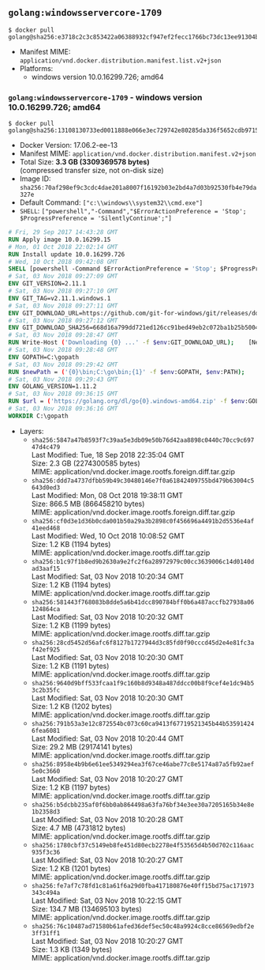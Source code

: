 ## `golang:windowsservercore-1709`

```console
$ docker pull golang@sha256:e3718c2c3c853422a06388932cf947ef2fecc1766bc73dc13ee91304b537b8d7
```

-	Manifest MIME: `application/vnd.docker.distribution.manifest.list.v2+json`
-	Platforms:
	-	windows version 10.0.16299.726; amd64

### `golang:windowsservercore-1709` - windows version 10.0.16299.726; amd64

```console
$ docker pull golang@sha256:13108130733ed0011888e066e3ec729742e80285da336f5652cdb9715851ad72
```

-	Docker Version: 17.06.2-ee-13
-	Manifest MIME: `application/vnd.docker.distribution.manifest.v2+json`
-	Total Size: **3.3 GB (3309369578 bytes)**  
	(compressed transfer size, not on-disk size)
-	Image ID: `sha256:70af298ef9c3cdc4dae201a8007f16192b03e2bd4a7d03b92530fb4e79da327e`
-	Default Command: `["c:\\windows\\system32\\cmd.exe"]`
-	`SHELL`: `["powershell","-Command","$ErrorActionPreference = 'Stop'; $ProgressPreference = 'SilentlyContinue';"]`

```dockerfile
# Fri, 29 Sep 2017 14:43:28 GMT
RUN Apply image 10.0.16299.15
# Mon, 01 Oct 2018 22:02:14 GMT
RUN Install update 10.0.16299.726
# Wed, 10 Oct 2018 09:42:08 GMT
SHELL [powershell -Command $ErrorActionPreference = 'Stop'; $ProgressPreference = 'SilentlyContinue';]
# Sat, 03 Nov 2018 09:27:09 GMT
ENV GIT_VERSION=2.11.1
# Sat, 03 Nov 2018 09:27:10 GMT
ENV GIT_TAG=v2.11.1.windows.1
# Sat, 03 Nov 2018 09:27:11 GMT
ENV GIT_DOWNLOAD_URL=https://github.com/git-for-windows/git/releases/download/v2.11.1.windows.1/MinGit-2.11.1-64-bit.zip
# Sat, 03 Nov 2018 09:27:12 GMT
ENV GIT_DOWNLOAD_SHA256=668d16a799dd721ed126cc91bed49eb2c072ba1b25b50048280a4e2c5ed56e59
# Sat, 03 Nov 2018 09:28:47 GMT
RUN Write-Host ('Downloading {0} ...' -f $env:GIT_DOWNLOAD_URL); 	[Net.ServicePointManager]::SecurityProtocol = [Net.SecurityProtocolType]::Tls12; 	Invoke-WebRequest -Uri $env:GIT_DOWNLOAD_URL -OutFile 'git.zip'; 		Write-Host ('Verifying sha256 ({0}) ...' -f $env:GIT_DOWNLOAD_SHA256); 	if ((Get-FileHash git.zip -Algorithm sha256).Hash -ne $env:GIT_DOWNLOAD_SHA256) { 		Write-Host 'FAILED!'; 		exit 1; 	}; 		Write-Host 'Expanding ...'; 	Expand-Archive -Path git.zip -DestinationPath C:\git\.; 		Write-Host 'Removing ...'; 	Remove-Item git.zip -Force; 		Write-Host 'Updating PATH ...'; 	$env:PATH = 'C:\git\cmd;C:\git\mingw64\bin;C:\git\usr\bin;' + $env:PATH; 	[Environment]::SetEnvironmentVariable('PATH', $env:PATH, [EnvironmentVariableTarget]::Machine); 		Write-Host 'Verifying install ...'; 	Write-Host '  git --version'; git --version; 		Write-Host 'Complete.';
# Sat, 03 Nov 2018 09:28:48 GMT
ENV GOPATH=C:\gopath
# Sat, 03 Nov 2018 09:29:42 GMT
RUN $newPath = ('{0}\bin;C:\go\bin;{1}' -f $env:GOPATH, $env:PATH); 	Write-Host ('Updating PATH: {0}' -f $newPath); 	[Environment]::SetEnvironmentVariable('PATH', $newPath, [EnvironmentVariableTarget]::Machine);
# Sat, 03 Nov 2018 09:29:43 GMT
ENV GOLANG_VERSION=1.11.2
# Sat, 03 Nov 2018 09:36:15 GMT
RUN $url = ('https://golang.org/dl/go{0}.windows-amd64.zip' -f $env:GOLANG_VERSION); 	Write-Host ('Downloading {0} ...' -f $url); 	Invoke-WebRequest -Uri $url -OutFile 'go.zip'; 		$sha256 = '086c59df0dce54d88f30edd50160393deceb27e73b8d6b46b9ee3f88b0c02e28'; 	Write-Host ('Verifying sha256 ({0}) ...' -f $sha256); 	if ((Get-FileHash go.zip -Algorithm sha256).Hash -ne $sha256) { 		Write-Host 'FAILED!'; 		exit 1; 	}; 		Write-Host 'Expanding ...'; 	Expand-Archive go.zip -DestinationPath C:\; 		Write-Host 'Verifying install ("go version") ...'; 	go version; 		Write-Host 'Removing ...'; 	Remove-Item go.zip -Force; 		Write-Host 'Complete.';
# Sat, 03 Nov 2018 09:36:16 GMT
WORKDIR C:\gopath
```

-	Layers:
	-	`sha256:5847a47b8593f7c39aa5e3db09e50b76d42aa8898c0440c70cc9c69747d4c479`  
		Last Modified: Tue, 18 Sep 2018 22:35:04 GMT  
		Size: 2.3 GB (2274300585 bytes)  
		MIME: application/vnd.docker.image.rootfs.foreign.diff.tar.gzip
	-	`sha256:ddd7a4737dfbb59b49c30480146e7f0a61842409755bd479b63004c5643d0ed3`  
		Last Modified: Mon, 08 Oct 2018 19:38:11 GMT  
		Size: 866.5 MB (866458210 bytes)  
		MIME: application/vnd.docker.image.rootfs.foreign.diff.tar.gzip
	-	`sha256:cf0d3e1d36b0cda001b50a29a3b2898c0f456696a4491b2d5536e4af41eed468`  
		Last Modified: Wed, 10 Oct 2018 10:08:52 GMT  
		Size: 1.2 KB (1194 bytes)  
		MIME: application/vnd.docker.image.rootfs.diff.tar.gzip
	-	`sha256:b1c97f1b8ed9b2630a9e2fc2f6a28972979c00cc3639006c14d0140dad3aaf15`  
		Last Modified: Sat, 03 Nov 2018 10:20:34 GMT  
		Size: 1.2 KB (1194 bytes)  
		MIME: application/vnd.docker.image.rootfs.diff.tar.gzip
	-	`sha256:581443f768083b8dde5a6b41dcc890784bff0b6a487accfb27938a06124864ca`  
		Last Modified: Sat, 03 Nov 2018 10:20:32 GMT  
		Size: 1.2 KB (1199 bytes)  
		MIME: application/vnd.docker.image.rootfs.diff.tar.gzip
	-	`sha256:28cd5452d56afc6f8127b1727944d3c85fd0f90cccd45d2e4e81fc3af42ef925`  
		Last Modified: Sat, 03 Nov 2018 10:20:30 GMT  
		Size: 1.2 KB (1191 bytes)  
		MIME: application/vnd.docker.image.rootfs.diff.tar.gzip
	-	`sha256:9640d9bff533fcaa1f9c160b8d9348a487ddcc00b8f9cef4e1dc94b53c2b35fc`  
		Last Modified: Sat, 03 Nov 2018 10:20:30 GMT  
		Size: 1.2 KB (1202 bytes)  
		MIME: application/vnd.docker.image.rootfs.diff.tar.gzip
	-	`sha256:791b53a3e12c872554bc073c60ca9413f67719521345b44b535914246fea6081`  
		Last Modified: Sat, 03 Nov 2018 10:20:44 GMT  
		Size: 29.2 MB (29174141 bytes)  
		MIME: application/vnd.docker.image.rootfs.diff.tar.gzip
	-	`sha256:8958e4b9b6e61ee5349294ea3f67ce46abe77c8e5174a87a5fb92aef5e0c3660`  
		Last Modified: Sat, 03 Nov 2018 10:20:27 GMT  
		Size: 1.2 KB (1197 bytes)  
		MIME: application/vnd.docker.image.rootfs.diff.tar.gzip
	-	`sha256:b5dcbb235af0f6bb0ab864498a63fa76bf34e3ee30a7205165b34e8e1b2358d3`  
		Last Modified: Sat, 03 Nov 2018 10:20:28 GMT  
		Size: 4.7 MB (4731812 bytes)  
		MIME: application/vnd.docker.image.rootfs.diff.tar.gzip
	-	`sha256:1780cbf37c5149eb8fe451d80ecb2278e4f53565d4b50d702c116aac935f3c36`  
		Last Modified: Sat, 03 Nov 2018 10:20:27 GMT  
		Size: 1.2 KB (1201 bytes)  
		MIME: application/vnd.docker.image.rootfs.diff.tar.gzip
	-	`sha256:fe7af7c78fd1c81a61f6a29d0fba417180876e40ff15bd75ac171973343c494a`  
		Last Modified: Sat, 03 Nov 2018 10:22:15 GMT  
		Size: 134.7 MB (134695103 bytes)  
		MIME: application/vnd.docker.image.rootfs.diff.tar.gzip
	-	`sha256:76c10487ad71580b61afed36def5ec50c48a9924c8cce86569edbf2e3ff31ff1`  
		Last Modified: Sat, 03 Nov 2018 10:20:27 GMT  
		Size: 1.3 KB (1349 bytes)  
		MIME: application/vnd.docker.image.rootfs.diff.tar.gzip
